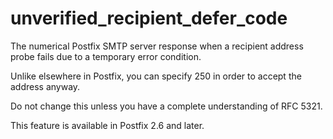 # unverified_recipient_defer_code 


The numerical Postfix SMTP server response when a recipient address
probe fails due to a temporary error condition.



Unlike elsewhere in Postfix, you can specify 250 in order to
accept the address anyway.



Do not change this unless you have a complete understanding of RFC 5321.



This feature is available in Postfix 2.6 and later.



